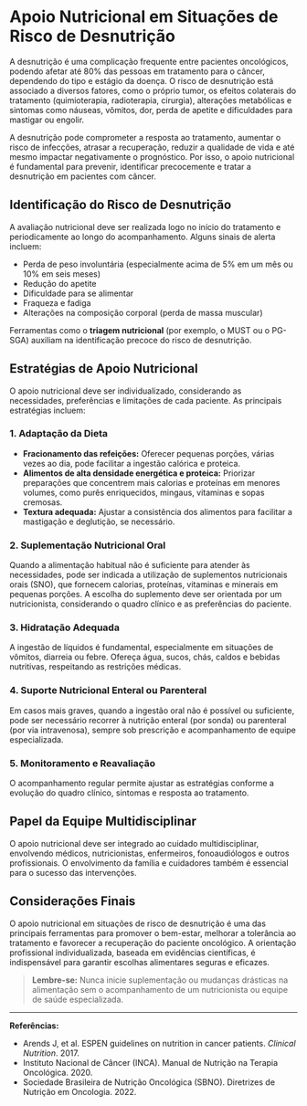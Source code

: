 # Apoio Nutricional em Situações de Risco de Desnutrição

A desnutrição é uma complicação frequente entre pacientes oncológicos, podendo afetar até 80% das pessoas em tratamento para o câncer, dependendo do tipo e estágio da doença. O risco de desnutrição está associado a diversos fatores, como o próprio tumor, os efeitos colaterais do tratamento (quimioterapia, radioterapia, cirurgia), alterações metabólicas e sintomas como náuseas, vômitos, dor, perda de apetite e dificuldades para mastigar ou engolir.

A desnutrição pode comprometer a resposta ao tratamento, aumentar o risco de infecções, atrasar a recuperação, reduzir a qualidade de vida e até mesmo impactar negativamente o prognóstico. Por isso, o apoio nutricional é fundamental para prevenir, identificar precocemente e tratar a desnutrição em pacientes com câncer.

## Identificação do Risco de Desnutrição

A avaliação nutricional deve ser realizada logo no início do tratamento e periodicamente ao longo do acompanhamento. Alguns sinais de alerta incluem:

- Perda de peso involuntária (especialmente acima de 5% em um mês ou 10% em seis meses)
- Redução do apetite
- Dificuldade para se alimentar
- Fraqueza e fadiga
- Alterações na composição corporal (perda de massa muscular)

Ferramentas como o **triagem nutricional** (por exemplo, o MUST ou o PG-SGA) auxiliam na identificação precoce do risco de desnutrição.

## Estratégias de Apoio Nutricional

O apoio nutricional deve ser individualizado, considerando as necessidades, preferências e limitações de cada paciente. As principais estratégias incluem:

### 1. **Adaptação da Dieta**

- **Fracionamento das refeições:** Oferecer pequenas porções, várias vezes ao dia, pode facilitar a ingestão calórica e proteica.
- **Alimentos de alta densidade energética e proteica:** Priorizar preparações que concentrem mais calorias e proteínas em menores volumes, como purês enriquecidos, mingaus, vitaminas e sopas cremosas.
- **Textura adequada:** Ajustar a consistência dos alimentos para facilitar a mastigação e deglutição, se necessário.

### 2. **Suplementação Nutricional Oral**

Quando a alimentação habitual não é suficiente para atender às necessidades, pode ser indicada a utilização de suplementos nutricionais orais (SNO), que fornecem calorias, proteínas, vitaminas e minerais em pequenas porções. A escolha do suplemento deve ser orientada por um nutricionista, considerando o quadro clínico e as preferências do paciente.

### 3. **Hidratação Adequada**

A ingestão de líquidos é fundamental, especialmente em situações de vômitos, diarreia ou febre. Ofereça água, sucos, chás, caldos e bebidas nutritivas, respeitando as restrições médicas.

### 4. **Suporte Nutricional Enteral ou Parenteral**

Em casos mais graves, quando a ingestão oral não é possível ou suficiente, pode ser necessário recorrer à nutrição enteral (por sonda) ou parenteral (por via intravenosa), sempre sob prescrição e acompanhamento de equipe especializada.

### 5. **Monitoramento e Reavaliação**

O acompanhamento regular permite ajustar as estratégias conforme a evolução do quadro clínico, sintomas e resposta ao tratamento.

## Papel da Equipe Multidisciplinar

O apoio nutricional deve ser integrado ao cuidado multidisciplinar, envolvendo médicos, nutricionistas, enfermeiros, fonoaudiólogos e outros profissionais. O envolvimento da família e cuidadores também é essencial para o sucesso das intervenções.

## Considerações Finais

O apoio nutricional em situações de risco de desnutrição é uma das principais ferramentas para promover o bem-estar, melhorar a tolerância ao tratamento e favorecer a recuperação do paciente oncológico. A orientação profissional individualizada, baseada em evidências científicas, é indispensável para garantir escolhas alimentares seguras e eficazes.

> **Lembre-se:** Nunca inicie suplementação ou mudanças drásticas na alimentação sem o acompanhamento de um nutricionista ou equipe de saúde especializada.

---

**Referências:**

- Arends J, et al. ESPEN guidelines on nutrition in cancer patients. *Clinical Nutrition*. 2017.
- Instituto Nacional de Câncer (INCA). Manual de Nutrição na Terapia Oncológica. 2020.
- Sociedade Brasileira de Nutrição Oncológica (SBNO). Diretrizes de Nutrição em Oncologia. 2022.